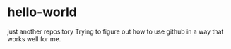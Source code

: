 # hello-world
just another repository
Trying to figure out how to use github in a way that works well for me. 
